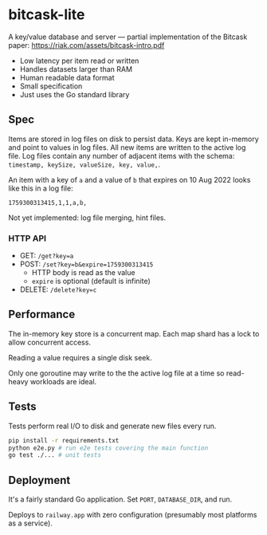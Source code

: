 # bitcask-lite

A key/value database and server — partial implementation of the Bitcask paper: https://riak.com/assets/bitcask-intro.pdf

- Low latency per item read or written
- Handles datasets larger than RAM
- Human readable data format
- Small specification
- Just uses the Go standard library

## Spec

Items are stored in log files on disk to persist data. Keys are kept in-memory and point to values in log files. All new items are written to the active log file. Log files contain any number of adjacent items with the schema: `timestamp, keySize, valueSize, key, value,`.

An item with a key of `a` and a value of `b` that expires on 10 Aug 2022 looks like this in a log file:

```text
1759300313415,1,1,a,b,
```

Not yet implemented: log file merging, hint files.

### HTTP API

- GET: `/get?key=a`
- POST: `/set?key=b&expire=1759300313415`
  - HTTP body is read as the value
  - `expire` is optional (default is infinite)
- DELETE: `/delete?key=c`

## Performance

The in-memory key store is a concurrent map. Each map shard has a lock to allow concurrent access.

Reading a value requires a single disk seek.

Only one goroutine may write to the the active log file at a time so read-heavy workloads are ideal.

## Tests

Tests perform real I/O to disk and generate new files every run.

```bash
pip install -r requirements.txt
python e2e.py # run e2e tests covering the main function
go test ./... # unit tests
```

## Deployment

It's a fairly standard Go application. Set `PORT`, `DATABASE_DIR`, and run.

Deploys to `railway.app` with zero configuration (presumably most platforms as a service).
